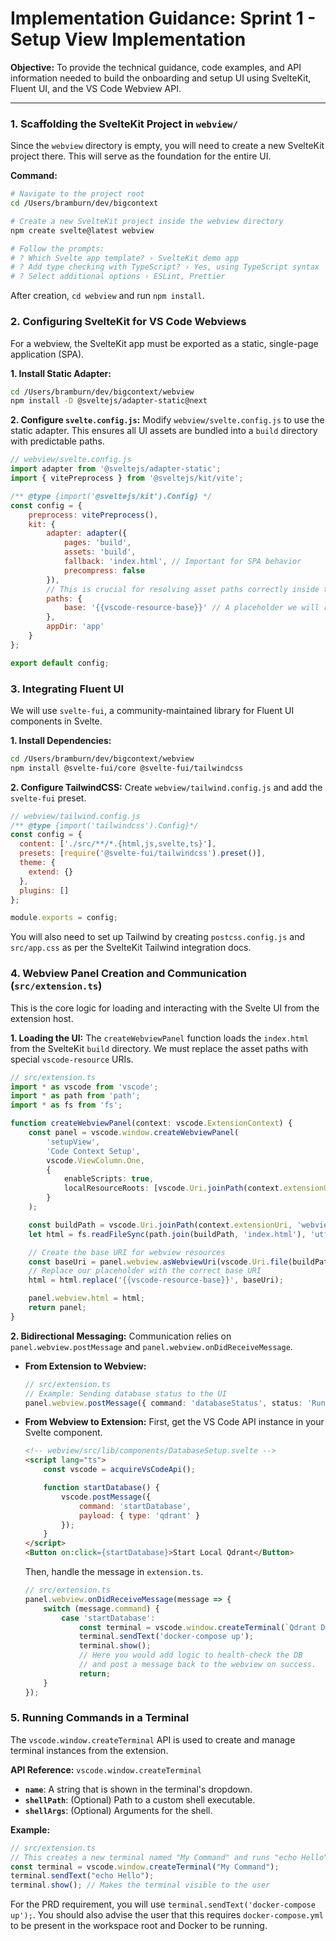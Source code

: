 # Implementation Guidance: Sprint 1 - Setup View Implementation

**Objective:** To provide the technical guidance, code examples, and API information needed to build the onboarding and setup UI using SvelteKit, Fluent UI, and the VS Code Webview API.

---

### 1. Scaffolding the SvelteKit Project in `webview/`

Since the `webview` directory is empty, you will need to create a new SvelteKit project there. This will serve as the foundation for the entire UI.

**Command:**
```bash
# Navigate to the project root
cd /Users/bramburn/dev/bigcontext

# Create a new SvelteKit project inside the webview directory
npm create svelte@latest webview

# Follow the prompts:
# ? Which Svelte app template? › SvelteKit demo app
# ? Add type checking with TypeScript? › Yes, using TypeScript syntax
# ? Select additional options › ESLint, Prettier
```

After creation, `cd webview` and run `npm install`.

### 2. Configuring SvelteKit for VS Code Webviews

For a webview, the SvelteKit app must be exported as a static, single-page application (SPA).

**1. Install Static Adapter:**
```bash
cd /Users/bramburn/dev/bigcontext/webview
npm install -D @sveltejs/adapter-static@next
```

**2. Configure `svelte.config.js`:**
Modify `webview/svelte.config.js` to use the static adapter. This ensures all UI assets are bundled into a `build` directory with predictable paths.

```javascript
// webview/svelte.config.js
import adapter from '@sveltejs/adapter-static';
import { vitePreprocess } from '@sveltejs/kit/vite';

/** @type {import('@sveltejs/kit').Config} */
const config = {
    preprocess: vitePreprocess(),
    kit: {
        adapter: adapter({
            pages: 'build',
            assets: 'build',
            fallback: 'index.html', // Important for SPA behavior
            precompress: false
        }),
        // This is crucial for resolving asset paths correctly inside the webview
        paths: {
            base: '{{vscode-resource-base}}' // A placeholder we will replace
        },
        appDir: 'app'
    }
};

export default config;
```

### 3. Integrating Fluent UI

We will use `svelte-fui`, a community-maintained library for Fluent UI components in Svelte.

**1. Install Dependencies:**
```bash
cd /Users/bramburn/dev/bigcontext/webview
npm install @svelte-fui/core @svelte-fui/tailwindcss
```

**2. Configure TailwindCSS:**
Create `webview/tailwind.config.js` and add the `svelte-fui` preset.
```javascript
// webview/tailwind.config.js
/** @type {import('tailwindcss').Config}*/
const config = {
  content: ['./src/**/*.{html,js,svelte,ts}'],
  presets: [require('@svelte-fui/tailwindcss').preset()],
  theme: {
    extend: {}
  },
  plugins: []
};

module.exports = config;
```
You will also need to set up Tailwind by creating `postcss.config.js` and `src/app.css` as per the SvelteKit Tailwind integration docs.

### 4. Webview Panel Creation and Communication (`src/extension.ts`)

This is the core logic for loading and interacting with the Svelte UI from the extension host.

**1. Loading the UI:**
The `createWebviewPanel` function loads the `index.html` from the SvelteKit `build` directory. We must replace the asset paths with special `vscode-resource` URIs.

```typescript
// src/extension.ts
import * as vscode from 'vscode';
import * as path from 'path';
import * as fs from 'fs';

function createWebviewPanel(context: vscode.ExtensionContext) {
    const panel = vscode.window.createWebviewPanel(
        'setupView',
        'Code Context Setup',
        vscode.ViewColumn.One,
        {
            enableScripts: true,
            localResourceRoots: [vscode.Uri.joinPath(context.extensionUri, 'webview', 'build')]
        }
    );

    const buildPath = vscode.Uri.joinPath(context.extensionUri, 'webview', 'build').fsPath;
    let html = fs.readFileSync(path.join(buildPath, 'index.html'), 'utf8');

    // Create the base URI for webview resources
    const baseUri = panel.webview.asWebviewUri(vscode.Uri.file(buildPath)).toString();
    // Replace our placeholder with the correct base URI
    html = html.replace('{{vscode-resource-base}}', baseUri);

    panel.webview.html = html;
    return panel;
}
```

**2. Bidirectional Messaging:**
Communication relies on `panel.webview.postMessage` and `panel.webview.onDidReceiveMessage`.

*   **From Extension to Webview:**
    ```typescript
    // src/extension.ts
    // Example: Sending database status to the UI
    panel.webview.postMessage({ command: 'databaseStatus', status: 'Running' });
    ```

*   **From Webview to Extension:**
    First, get the VS Code API instance in your Svelte component.
    ```html
    <!-- webview/src/lib/components/DatabaseSetup.svelte -->
    <script lang="ts">
        const vscode = acquireVsCodeApi();

        function startDatabase() {
            vscode.postMessage({
                command: 'startDatabase',
                payload: { type: 'qdrant' }
            });
        }
    </script>
    <Button on:click={startDatabase}>Start Local Qdrant</Button>
    ```
    Then, handle the message in `extension.ts`.
    ```typescript
    // src/extension.ts
    panel.webview.onDidReceiveMessage(message => {
        switch (message.command) {
            case 'startDatabase':
                const terminal = vscode.window.createTerminal(`Qdrant DB`);
                terminal.sendText('docker-compose up');
                terminal.show();
                // Here you would add logic to health-check the DB
                // and post a message back to the webview on success.
                return;
        }
    });
    ```

### 5. Running Commands in a Terminal

The `vscode.window.createTerminal` API is used to create and manage terminal instances from the extension.

**API Reference:** `vscode.window.createTerminal`
*   **`name`**: A string that is shown in the terminal's dropdown.
*   **`shellPath`**: (Optional) Path to a custom shell executable.
*   **`shellArgs`**: (Optional) Arguments for the shell.

**Example:**
```typescript
// src/extension.ts
// This creates a new terminal named "My Command" and runs "echo Hello"
const terminal = vscode.window.createTerminal("My Command");
terminal.sendText("echo Hello");
terminal.show(); // Makes the terminal visible to the user
```
For the PRD requirement, you will use `terminal.sendText('docker-compose up');`. You should also advise the user that this requires `docker-compose.yml` to be present in the workspace root and Docker to be running.
